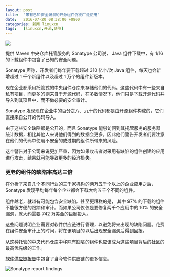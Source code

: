 ```yaml
---
layout: post
title:	"带有已知安全漏洞的开源组件仍被广泛使用"
date:	2016-07-20 08:38:00 +0800 
categories:	新闻 linuxcn 
tags:	[linuxcn,开源,缺陷]
---
```



![](/Asserts/Images//attachment/album/201607/19/232345ddfu1jd1fo7s1ku2.png)


提供 Maven 中央仓库托管服务的 Sonatype 公司说， Java 组件下载中，有 1/16 的下载组件中包含了已知的安全问题。


Sonatype 声称，开发者们每年要下载超过 310 亿个/次 Java 组件，每天也会新增超过 1 千个新组件以及超过 1 万个的组件新版本。


现在企业都采用托管式的中央组件仓库来存储他们的代码。这些代码中有一些来自私有项目，而更多的则来自于开源代码，在多数情况下，他们只是下载开源代码并导入到其项目中，而不做必要的安全审计。


Sonatype 发现现在企业中的百分之八、九十的代码都是由开源组件构成的，它们直接来自公开的代码导入。


由于这些安全缺陷都是公开的，而且 Sonatype 能够访问到其托管服务的服务器统计数据，相比其他人来说他们得到的数据会更多，因此他们警告开发者们要注意在他们的代码中使用不安全的或过期的组件所带来的风险。


这个警告对于公司来说更加严重，因为如果攻击者对采用有缺陷的组件创建的应用进行攻击，结果就可能导致更多的经济损失。


### 更老的组件的缺陷率高达三倍


在分析了来自几个不同行业的三千家机构的两万五千个以上的企业应用之后，Sonatype 发现平均每年每个企业都会下载大约五千个不同的组件。


组件越老，就越有可能包含安全缺陷。甚至更糟糕的是， 其中 97% 的下载的组件不能很方便的跟踪和审计。而如果公司仅仅是要修复两千个应用中的 10% 的安全漏洞，就大约需要 742 万美金的巨额投入。


这些问题说明企业需要对软件供应链进行管理，以避免将来出现的缺陷问题。花费在组件安全审计上的时间，将在该项目的以后出现安全漏洞后得到回报。


从这种托管的中央代码仓库中移除有缺陷的组件也应该成为这些项目背后的社区的最高优先级的工作。


[软件供应链报告](http://www.sonatype.com/hubfs/SSC/2016_State_of_the_Software_Supply_Chain_Report.pdf)中包含了当今软件供应链的更多信息。


![Sonatype report findings](/Asserts/Images//attachment/album/201607/19/232346n3by3sp39oopppom.jpg "Sonatype report findings")
